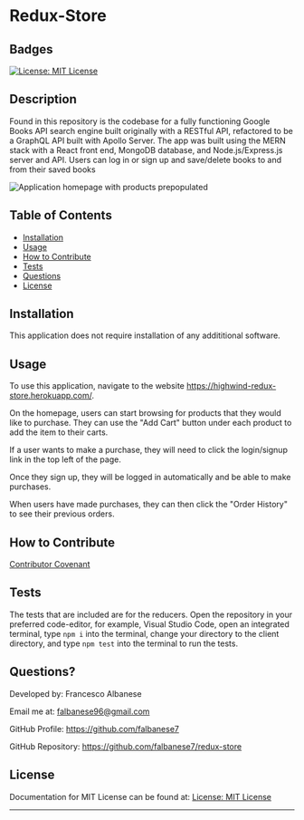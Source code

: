 # Redux-Store

## Badges

[![License: MIT License](https://img.shields.io/badge/license-MIT%20License-blue)](https://choosealicense.com/licenses/mit/)

## Description

Found in this repository is the codebase for a fully functioning Google Books API search engine built originally with a RESTful API, refactored to be a GraphQL API built with Apollo Server. The app was built using the MERN stack with a React front end, MongoDB database, and Node.js/Express.js server and API. Users can log in or sign up and save/delete books to and from their saved books

![Application homepage with products prepopulated](./assets/Screen%20Shot%202022-08-26%20at%206.18.58%20AM.png)

## Table of Contents

- [Installation](#installation)
- [Usage](#usage)
- [How to Contribute](#how-to-contribute)
- [Tests](#tests)
- [Questions](#questions)
- [License](#license)

## Installation

This application does not require installation of any addititional software.

## Usage

To use this application, navigate to the website https://highwind-redux-store.herokuapp.com/.

On the homepage, users can start browsing for products that they would like to purchase. They can use the "Add Cart" button under each product to add the item to their carts.

If a user wants to make a purchase, they will need to click the login/signup link in the top left of the page.

Once they sign up, they will be logged in automatically and be able to make purchases.

When users have made purchases, they can then click the "Order History" to see their previous orders.

## How to Contribute

[Contributor Covenant](https://www.contributor-covenant.org/)

## Tests

The tests that are included are for the reducers. Open the repository in your preferred code-editor, for example, Visual Studio Code, open an integrated terminal, type `npm i` into the terminal, change your directory to the client directory, and type `npm test` into the terminal to run the tests.

## Questions?

Developed by: Francesco Albanese

Email me at: falbanese96@gmail.com

GitHub Profile: https://github.com/falbanese7

GitHub Repository: https://github.com/falbanese7/redux-store

## License

Documentation for MIT License can be found at:
[License: MIT License](https://choosealicense.com/licenses/mit/)

---
